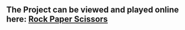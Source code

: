## The Project can be viewed and played online here: [Rock Paper Scissors](https://rukhan4.github.io/rock-paper-scissors/index.html)
